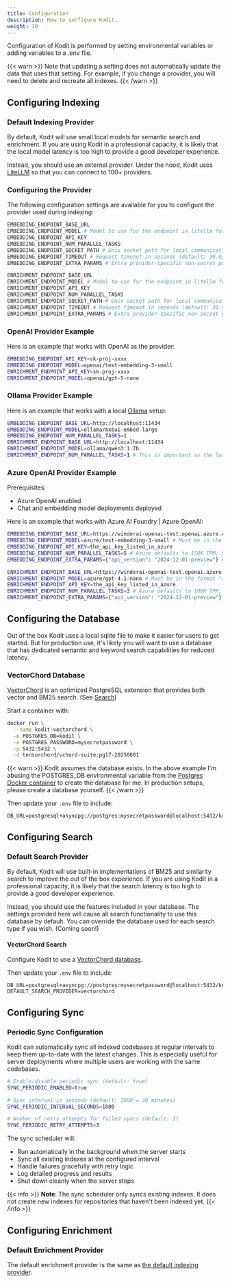 ```yaml
---
title: Configuration
description: How to configure Kodit.
weight: 10
---
```


Configuration of Kodit is performed by setting environmental variables or adding
variables to a .env file.

{{< warn >}}
Note that updating a setting does not automatically update the data that uses that
setting. For example, if you change a provider, you will need to delete and
recreate all indexes.
{{< /warn >}}

## Configuring Indexing

### Default Indexing Provider

By default, Kodit will use small local models for semantic search and enrichment. If you
are using Kodit in a professional capacity, it is likely that the local model latency is
too high to provide a good developer experience.

Instead, you should use an external provider. Under the hood, Kodit uses
[LiteLLM](https://docs.litellm.ai/) so that you can connect to 100+ providers.

### Configuring the Provider

The following configuration settings are available for you to configure the provider
used during indexing:

```bash
EMBEDDING_ENDPOINT_BASE_URL
EMBEDDING_ENDPOINT_MODEL # Model to use for the endpoint in litellm format (e.g. 'openai/text-embedding-3-small') 
EMBEDDING_ENDPOINT_API_KEY
EMBEDDING_ENDPOINT_NUM_PARALLEL_TASKS
EMBEDDING_ENDPOINT_SOCKET_PATH # Unix socket path for local communication (e.g., /tmp/openai.sock)
EMBEDDING_ENDPOINT_TIMEOUT # Request timeout in seconds (default: 30.0)
EMBEDDING_ENDPOINT_EXTRA_PARAMS # Extra provider-specific non-secret parameters for LiteLLM

ENRICHMENT_ENDPOINT_BASE_URL
ENRICHMENT_ENDPOINT_MODEL # Model to use for the endpoint in litellm format (e.g. 'openai/text-embedding-3-small') 
ENRICHMENT_ENDPOINT_API_KEY
ENRICHMENT_ENDPOINT_NUM_PARALLEL_TASKS
ENRICHMENT_ENDPOINT_SOCKET_PATH # Unix socket path for local communication (e.g., /tmp/openai.sock)
ENRICHMENT_ENDPOINT_TIMEOUT # Request timeout in seconds (default: 30.0)
ENRICHMENT_ENDPOINT_EXTRA_PARAMS # Extra provider-specific non-secret parameters for LiteLLM
```

### OpenAI Provider Example

Here is an example that works with OpenAI as the provider:

```bash
EMBEDDING_ENDPOINT_API_KEY=sk-proj-xxxx
EMBEDDING_ENDPOINT_MODEL=openai/text-embedding-3-small
ENRICHMENT_ENDPOINT_API_KEY=sk-proj-xxxx
ENRICHMENT_ENDPOINT_MODEL=openai/gpt-5-nano
```

### Ollama Provider Example

Here is an example that works with a local [Ollama](https://ollama.com/) setup:

```bash
EMBEDDING_ENDPOINT_BASE_URL=http://localhost:11434
EMBEDDING_ENDPOINT_MODEL=ollama/mxbai-embed-large
EMBEDDING_ENDPOINT_NUM_PARALLEL_TASKS=1
ENRICHMENT_ENDPOINT_BASE_URL=http://localhost:11434
ENRICHMENT_ENDPOINT_MODEL=ollama/qwen3:1.7b
ENRICHMENT_ENDPOINT_NUM_PARALLEL_TASKS=1 # This is important as the local API can't accept concurrent requests
```

### Azure OpenAI Provider Example

Prerequisites:

- Azure OpenAI enabled
- Chat and embedding model deployments deployed

Here is an example that works with Azure AI Foundry | Azure OpenAI:

```bash
EMBEDDING_ENDPOINT_BASE_URL=https://winderai-openai-test.openai.azure.com/ # Matches base url listed in example
EMBEDDING_ENDPOINT_MODEL=azure/text-embedding-3-small # Must be in the format "azure/azure_deployment_name"
EMBEDDING_ENDPOINT_API_KEY=the_api_key_listed_in_azure
EMBEDDING_ENDPOINT_NUM_PARALLEL_TASKS=5 # Azure defaults to 150K TPM, 900 RPM
EMBEDDING_ENDPOINT_EXTRA_PARAMS={"api_version": "2024-12-01-preview"} # Matches API version listed in example

ENRICHMENT_ENDPOINT_BASE_URL=https://winderai-openai-test.openai.azure.com/  # Matches base url listed in example
ENRICHMENT_ENDPOINT_MODEL=azure/gpt-4.1-nano # Must be in the format "azure/azure_deployment_name"
ENRICHMENT_ENDPOINT_API_KEY=the_api_key_listed_in_azure
ENRICHMENT_ENDPOINT_NUM_PARALLEL_TASKS=3 # Azure defaults to 100K TPM, 100 RPM
ENRICHMENT_ENDPOINT_EXTRA_PARAMS={"api_version": "2024-12-01-preview"} # Matches API version listed in example
```

## Configuring the Database

Out of the box Kodit uses a local sqlite file to make it easier for users to get
started. But for production use, it's likely you will want to use a database that has
dedicated semantic and keyword search capabilities for reduced latency.

### VectorChord Database

[VectorChord](https://github.com/tensorchord/VectorChord) is an optimized PostgreSQL
extension that provides both vector and BM25 search. (See [Search](#search))

Start a container with:

```sh
docker run \
  --name kodit-vectorchord \
  -e POSTGRES_DB=kodit \
  -e POSTGRES_PASSWORD=mysecretpassword \
  -p 5432:5432 \
  -d tensorchord/vchord-suite:pg17-20250601
```

{{< warn >}}
Kodit assumes the database exists. In the above example I'm abusing the POSTGRES_DB
environmental variable from the [Postgres Docker
container](https://hub.docker.com/_/postgres/) to create the database for me. In
production setups, please create a database yourself.
{{< /warn >}}

Then update your `.env` file to include:

```env
DB_URL=postgresql+asyncpg://postgres:mysecretpassword@localhost:5432/kodit
```

## Configuring Search

### Default Search Provider

By default, Kodit will use built-in implementations of BM25 and similarity search to
improve the out of the box experience. If you are using Kodit in a professional
capacity, it is likely that the search latency is too high to provide a good developer
experience.

Instead, you should use the features included in your database. The settings provided
here will cause all search functionality to use this database by default. You can
override the database used for each search type if you wish. (Coming soon!)

#### VectorChord Search

Configure Kodit to use a [VectorChord database](#vectorchord-database).

Then update your `.env` file to include:

```env
DB_URL=postgresql+asyncpg://postgres:mysecretpassword@localhost:5432/kodit
DEFAULT_SEARCH_PROVIDER=vectorchord
```

## Configuring Sync

### Periodic Sync Configuration

Kodit can automatically sync all indexed codebases at regular intervals to keep them up-to-date with the latest changes. This is especially useful for server deployments where multiple users are working with the same codebases.

```bash
# Enable/disable periodic sync (default: true)
SYNC_PERIODIC_ENABLED=true

# Sync interval in seconds (default: 1800 = 30 minutes)
SYNC_PERIODIC_INTERVAL_SECONDS=1800

# Number of retry attempts for failed syncs (default: 3)
SYNC_PERIODIC_RETRY_ATTEMPTS=3
```

The sync scheduler will:

- Run automatically in the background when the server starts
- Sync all existing indexes at the configured interval
- Handle failures gracefully with retry logic
- Log detailed progress and results
- Shut down cleanly when the server stops

{{< info >}}
**Note**: The sync scheduler only syncs existing indexes. It does not create new indexes for repositories that haven't been indexed yet.
{{< /info >}}

## Configuring Enrichment

### Default Enrichment Provider

The default enrichment provider is the same as [the default indexing provider](#default-indexing-provider).
